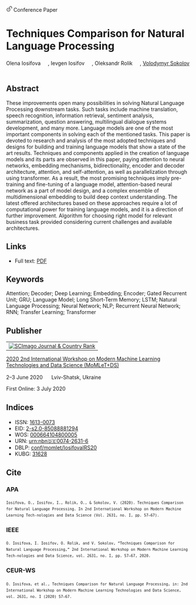 <img src="/icons/unlock.svg" width="16" height="16"> Conference Paper

# Techniques Comparison for Natural Language Processing

Olena Iosifova <a href="https://orcid.org/0000-0001-6507-0761" target="_blank"><img src="/volodymyr-sokolov/publications/blob/main/icons/orcid.svg" width="16" height="16"></a>,
Ievgen Iosifov <a href="https://orcid.org/0000-0001-6203-9945" target="_blank"><img src="/volodymyr-sokolov/publications/blob/main/icons/orcid.svg" width="16" height="16"></a>,
Oleksandr Rolik <a href="https://orcid.org/0000-0001-8829-4645" target="_blank"><img src="/volodymyr-sokolov/publications/blob/main/icons/orcid.svg" width="16" height="16"></a>,
<a href="/">Volodymyr Sokolov</a> <a href="https://orcid.org/0000-0002-9349-7946" target="_blank"><img src="/volodymyr-sokolov/publications/blob/main/icons/orcid.svg" width="16" height="16"></a>

## Abstract

These improvements open many possibilities in solving Natural Language Processing downstream tasks. Such tasks include machine translation, speech recognition, information retrieval, sentiment analysis, summarization, question answering, multilingual dialogue systems development, and many more. Language models are one of the most important components in solving each of the mentioned tasks. This paper is devoted to research and analysis of the most adopted techniques and designs for building and training language models that show a state of the art results. Techniques and components applied in the creation of language models and its parts are observed in this paper, paying attention to neural networks, embedding mechanisms, bidirectionality, encoder and decoder architecture, attention, and self-attention, as well as parallelization through using transformer. As a result, the most promising techniques imply pre-training and fine-tuning of a language model, attention-based neural network as a part of model design, and a complex ensemble of multidimensional embedding to build deep context understanding. The latest offered architectures based on these approaches require a lot of computational power for training language models, and it is a direction of further improvement. Algorithm for choosing right model for relevant business task provided considering current challenges and available architectures.

## Links

* Full text: [PDF](http://ceur-ws.org/Vol-2631/paper5.pdf)

## Keywords

Attention; Decoder; Deep Learning; Embedding; Encoder; Gated Recurrent Unit; GRU; Language Model; Long Short-Term Memory; LSTM; Natural Language Processing; Neural Network; NLP; Recurrent Neural Network; RNN; Transfer Learning; Transformer

## Publisher

<table>
<tr>
<td>
<a href="https://www.scimagojr.com/journalsearch.php?q=21100218356&amp;tip=sid&amp;exact=no" title="SCImago Journal &amp; Country Rank"><img border="0" src="https://www.scimagojr.com/journal_img.php?id=21100218356" alt="SCImago Journal &amp; Country Rank"  /></a>
</td>
</tr>
</table>

[2020 2nd International Workshop on Modern Machine Learning Technologies and Data Science (MoMLeT+DS)](https://ceur-ws.org/Vol-2386/)

2–3 June 2020 <img src="/volodymyr-sokolov/publications/blob/main/icons/location-pin.svg" width="16" height="16"> Lviv-Shatsk, Ukraine

First Online: 3 July 2020

## Indices

* ISSN: [1613-0073](https://portal.issn.org/resource/ISSN/1613-0073) <img src="/volodymyr-sokolov/publications/blob/main/icons/online.svg" width="16" height="16">
* EID: [2-s2.0-85088881294](http://www.scopus.com/record/display.url?origin=inward&eid=2-s2.0-85088881294)
* WOS: [000664104800005](https://www.webofscience.com/wos/woscc/full-record/WOS:000664104800005)
* URN: [urn:nbn:de:0074-2631-6](https://nbn-resolving.org/xml/urn:nbn:de:0074-2631-6)
* DBLP: [conf/momlet/IosifovaIRS20](https://dblp.org/rec/conf/momlet/IosifovaIRS20)
* KUBG: [31628](http://elibrary.kubg.edu.ua/id/eprint/31628/)

## Cite

### APA

<small>`Iosifova, O., Iosifov, I., Rolik, O., & Sokolov, V. (2020). Techniques Comparison for Natural Language Processing. In 2nd International Workshop on Modern Machine Learning Tech-nologies and Data Science (Vol. 2631, no. I, pp. 57–67).`</small>

### IEEE

<small>`O. Iosifova, I. Iosifov, O. Rolik, and V. Sokolov, “Techniques Comparison for Natural Language Processing,” 2nd International Workshop on Modern Machine Learning Tech-nologies and Data Science, vol. 2631, no. I, pp. 57–67, 2020.`</small>

### CEUR-WS

<small>`O. Iosifova, et al., Techniques Comparison for Natural Language Processing, in: 2nd International Workshop on Modern Machine Learning Technologies and Data Science, vol. 2631, no. I (2020) 57–67.`</small>